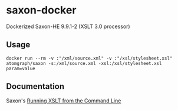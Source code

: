 # saxon-docker
Dockerized Saxon-HE 9.9.1-2 (XSLT 3.0 processor)

## Usage

    docker run --rm -v :"/xml/source.xml" -v :"/xsl/stylesheet.xsl" atomgraph/saxon -s:/xml/source.xml -xsl:/xsl/stylesheet.xsl param=value

## Documentation

Saxon's [Running XSLT from the Command Line](https://www.saxonica.com/documentation/index.html#!using-xsl/commandline)